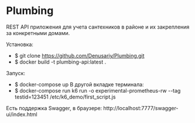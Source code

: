 # Plumbing

REST API приложения для учета сантехников в районе и их
закрепления за конкретными домами.

Установка:
- $ git clone https://github.com/Denusariy/Plumbing.git
- $ docker build -t plumbing-api:latest .

Запуск:
- $ docker-compose up
В другой вкладке терминала:
- $ docker-compose run k6 run -o experimental-prometheus-rw --tag testid=123451 /etc/k6_demo/first_script.js

Есть поддержка Swagger, в браузере:
http://localhost:7777/swagger-ui/index.html
